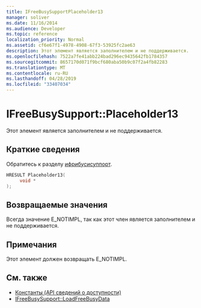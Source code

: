 ```yaml
---
title: IFreeBusySupportPlaceholder13
manager: soliver
ms.date: 11/16/2014
ms.audience: Developer
ms.topic: reference
localization_priority: Normal
ms.assetid: cf6e67f1-4978-4908-67f3-53925fc2ae63
description: Этот элемент является заполнителем и не поддерживается.
ms.openlocfilehash: 7522a7fe41abb224bad296ec9435642fb1784357
ms.sourcegitcommit: 8657170d071f9bcf680aba50b9c07f2a4fb82283
ms.translationtype: MT
ms.contentlocale: ru-RU
ms.lasthandoff: 04/28/2019
ms.locfileid: "33407034"
---
```

# <a name="ifreebusysupportplaceholder13"></a>IFreeBusySupport::Placeholder13

Этот элемент является заполнителем и не поддерживается.
  
## <a name="quick-info"></a>Краткие сведения

Обратитесь к разделу [ифрибусисуппорт](ifreebusysupport.md).
  
```cpp
HRESULT Placeholder13( 
     void * 
);
```

## <a name="return-values"></a>Возвращаемые значения

Всегда значение E_NOTIMPL, так как этот член является заполнителем и не поддерживается.
  
## <a name="remarks"></a>Примечания

Этот элемент должен возвращать E_NOTIMPL.
  
## <a name="see-also"></a>См. также

- [Константы (API сведений о доступности)](constants-free-busy-api.md)
- [IFreeBusySupport::LoadFreeBusyData](ifreebusysupport-loadfreebusydata.md)

